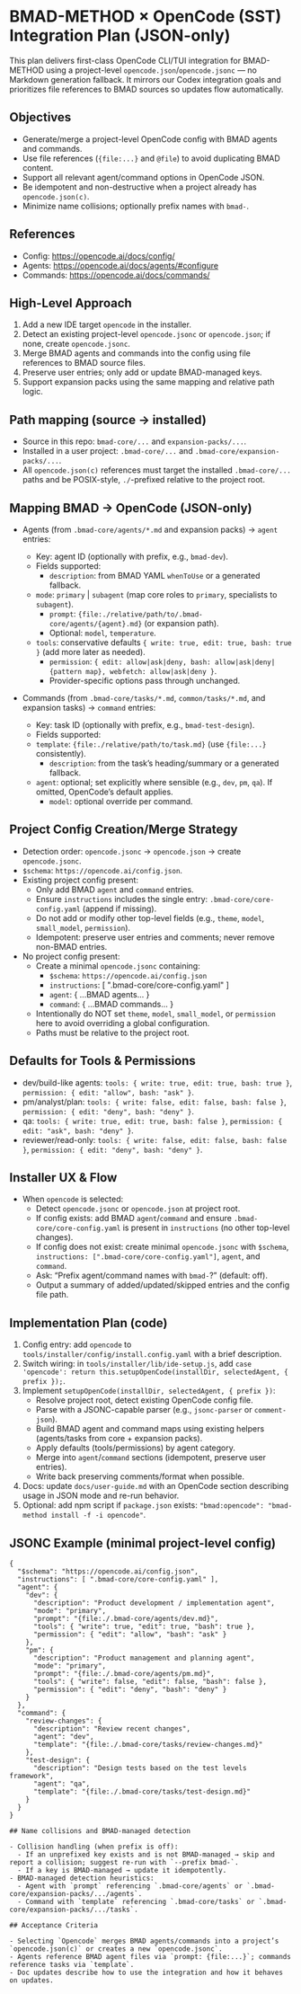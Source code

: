 # BMAD-METHOD × OpenCode (SST) Integration Plan (JSON-only)

This plan delivers first-class OpenCode CLI/TUI integration for BMAD-METHOD using a project-level `opencode.json`/`opencode.jsonc` — no Markdown generation fallback. It mirrors our Codex integration goals and prioritizes file references to BMAD sources so updates flow automatically.

## Objectives

- Generate/merge a project-level OpenCode config with BMAD agents and commands.
- Use file references (`{file:...}` and `@file`) to avoid duplicating BMAD content.
- Support all relevant agent/command options in OpenCode JSON.
- Be idempotent and non-destructive when a project already has `opencode.json(c)`.
- Minimize name collisions; optionally prefix names with `bmad-`.

## References

- Config: https://opencode.ai/docs/config/
- Agents: https://opencode.ai/docs/agents/#configure
- Commands: https://opencode.ai/docs/commands/

## High-Level Approach

1. Add a new IDE target `opencode` in the installer.
2. Detect an existing project-level `opencode.jsonc` or `opencode.json`; if none, create `opencode.jsonc`.
3. Merge BMAD agents and commands into the config using file references to BMAD source files.
4. Preserve user entries; only add or update BMAD-managed keys.
5. Support expansion packs using the same mapping and relative path logic.

## Path mapping (source → installed)

- Source in this repo: `bmad-core/...` and `expansion-packs/...`.
- Installed in a user project: `.bmad-core/...` and `.bmad-core/expansion-packs/...`.
- All `opencode.json(c)` references must target the installed `.bmad-core/...` paths and be POSIX-style, `./`-prefixed relative to the project root.

## Mapping BMAD → OpenCode (JSON-only)

- Agents (from `.bmad-core/agents/*.md` and expansion packs) → `agent` entries:
  - Key: agent ID (optionally with prefix, e.g., `bmad-dev`).
  - Fields supported:
    - `description`: from BMAD YAML `whenToUse` or a generated fallback.
  - `mode`: `primary` | `subagent` (map core roles to `primary`, specialists to `subagent`).
    - `prompt`: `{file:./relative/path/to/.bmad-core/agents/{agent}.md}` (or expansion path).
    - Optional: `model`, `temperature`.
  - `tools`: conservative defaults `{ write: true, edit: true, bash: true }` (add more later as needed).
    - `permission`: `{ edit: allow|ask|deny, bash: allow|ask|deny|{pattern map}, webfetch: allow|ask|deny }`.
    - Provider-specific options pass through unchanged.

- Commands (from `.bmad-core/tasks/*.md`, `common/tasks/*.md`, and expansion tasks) → `command` entries:
  - Key: task ID (optionally with prefix, e.g., `bmad-test-design`).
  - Fields supported:
  - `template`: `{file:./relative/path/to/task.md}` (use `{file:...}` consistently).
    - `description`: from the task’s heading/summary or a generated fallback.
  - `agent`: optional; set explicitly where sensible (e.g., `dev`, `pm`, `qa`). If omitted, OpenCode’s default applies.
    - `model`: optional override per command.

## Project Config Creation/Merge Strategy

- Detection order: `opencode.jsonc` → `opencode.json` → create `opencode.jsonc`.
- `$schema`: `https://opencode.ai/config.json`.
- Existing project config present:
  - Only add BMAD `agent` and `command` entries.
  - Ensure `instructions` includes the single entry: `.bmad-core/core-config.yaml` (append if missing).
  - Do not add or modify other top-level fields (e.g., `theme`, `model`, `small_model`, `permission`).
  - Idempotent: preserve user entries and comments; never remove non-BMAD entries.
- No project config present:
  - Create a minimal `opencode.jsonc` containing:
    - `$schema`: `https://opencode.ai/config.json`
    - `instructions`: [ ".bmad-core/core-config.yaml" ]
    - `agent`: { ...BMAD agents... }
    - `command`: { ...BMAD commands... }
  - Intentionally do NOT set `theme`, `model`, `small_model`, or `permission` here to avoid overriding a global configuration.
  - Paths must be relative to the project root.

## Defaults for Tools & Permissions

- dev/build-like agents: `tools: { write: true, edit: true, bash: true }`, `permission: { edit: "allow", bash: "ask" }`.
- pm/analyst/plan: `tools: { write: false, edit: false, bash: false }`, `permission: { edit: "deny", bash: "deny" }`.
- qa: `tools: { write: true, edit: true, bash: false }`, `permission: { edit: "ask", bash: "deny" }`.
- reviewer/read-only: `tools: { write: false, edit: false, bash: false }`, `permission: { edit: "deny", bash: "deny" }`.

## Installer UX & Flow

- When `opencode` is selected:
  - Detect `opencode.jsonc` or `opencode.json` at project root.
  - If config exists: add BMAD `agent`/`command` and ensure `.bmad-core/core-config.yaml` is present in `instructions` (no other top-level changes).
  - If config does not exist: create minimal `opencode.jsonc` with `$schema`, `instructions: [".bmad-core/core-config.yaml"]`, `agent`, and `command`.
  - Ask: “Prefix agent/command names with `bmad-`?” (default: off).
  - Output a summary of added/updated/skipped entries and the config file path.

## Implementation Plan (code)

1. Config entry: add `opencode` to `tools/installer/config/install.config.yaml` with a brief description.
2. Switch wiring: in `tools/installer/lib/ide-setup.js`, add `case 'opencode': return this.setupOpenCode(installDir, selectedAgent, { prefix });`.
3. Implement `setupOpenCode(installDir, selectedAgent, { prefix })`:
   - Resolve project root, detect existing OpenCode config file.
   - Parse with a JSONC-capable parser (e.g., `jsonc-parser` or `comment-json`).
   - Build BMAD agent and command maps using existing helpers (agents/tasks from core + expansion packs).
   - Apply defaults (tools/permissions) by agent category.
   - Merge into `agent`/`command` sections (idempotent, preserve user entries).
   - Write back preserving comments/format when possible.
4. Docs: update `docs/user-guide.md` with an OpenCode section describing usage in JSON mode and re-run behavior.
5. Optional: add npm script if `package.json` exists: `"bmad:opencode": "bmad-method install -f -i opencode"`.

## JSONC Example (minimal project-level config)

```jsonc
{
  "$schema": "https://opencode.ai/config.json",
  "instructions": [ ".bmad-core/core-config.yaml" ],
  "agent": {
    "dev": {
      "description": "Product development / implementation agent",
      "mode": "primary",
      "prompt": "{file:./.bmad-core/agents/dev.md}",
      "tools": { "write": true, "edit": true, "bash": true },
      "permission": { "edit": "allow", "bash": "ask" }
    },
    "pm": {
      "description": "Product management and planning agent",
      "mode": "primary",
      "prompt": "{file:./.bmad-core/agents/pm.md}",
      "tools": { "write": false, "edit": false, "bash": false },
      "permission": { "edit": "deny", "bash": "deny" }
    }
  },
  "command": {
    "review-changes": {
      "description": "Review recent changes",
      "agent": "dev",
      "template": "{file:./.bmad-core/tasks/review-changes.md}"
    },
    "test-design": {
      "description": "Design tests based on the test levels framework",
      "agent": "qa",
      "template": "{file:./.bmad-core/tasks/test-design.md}"
    }
  }
}

## Name collisions and BMAD-managed detection

- Collision handling (when prefix is off):
  - If an unprefixed key exists and is not BMAD-managed → skip and report a collision; suggest re-run with `--prefix bmad-`.
  - If a key is BMAD-managed → update it idempotently.
- BMAD-managed detection heuristics:
  - Agent with `prompt` referencing `.bmad-core/agents` or `.bmad-core/expansion-packs/.../agents`.
  - Command with `template` referencing `.bmad-core/tasks` or `.bmad-core/expansion-packs/.../tasks`.

## Acceptance Criteria

- Selecting `Opencode` merges BMAD agents/commands into a project’s `opencode.json(c)` or creates a new `opencode.jsonc`.
- Agents reference BMAD agent files via `prompt: {file:...}`; commands reference tasks via `template`.
- Doc updates describe how to use the integration and how it behaves on updates.
```

